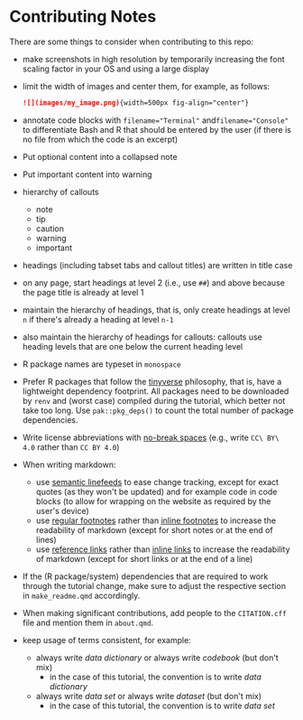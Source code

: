 # Contributing Notes

There are some things to consider when contributing to this repo:

- make screenshots in high resolution
  by temporarily increasing the font scaling factor in your OS
  and using a large display
- limit the width of images and center them, for example, as follows:
  
  ```md
  ![](images/my_image.png){width=500px fig-align="center"}
  ```
- annotate code blocks with `filename="Terminal"` and`filename="Console"`
  to differentiate Bash and R that should be entered by the user
  (if there is no file from which the code is an excerpt)
- Put optional content into a collapsed note
- Put important content into warning
- hierarchy of callouts
  - note
  - tip
  - caution
  - warning
  - important
- headings (including tabset tabs and callout titles) are written in title case
- on any page, start headings at level 2 (i.e., use `##`) and above
  because the page title is already at level 1
- maintain the hierarchy of headings, that is,
  only create headings at level `n` if there's already a heading at level `n-1`
- also maintain the hierarchy of headings for callouts:
  callouts use heading levels that are one below the current heading level
- R package names are typeset in `monospace`
- Prefer R packages that follow the [tinyverse](https://www.tinyverse.org/) philosophy,
  that is, have a lightweight dependency footprint.
  All packages need to be downloaded by `renv` and (worst case) compiled during the tutorial,
  which better not take too long.
  Use `pak::pkg_deps()` to count the total number of package dependencies.
- Write license abbreviations with [no-break spaces][no-break-space]
  (e.g., write `CC\ BY\ 4.0` rather than `CC BY 4.0`)
- When writing markdown:
  - use [semantic linefeeds][semantic-linefeeds] to ease change tracking,
    except for exact quotes (as they won't be updated)
    and for example code in code blocks
    (to allow for wrapping on the website as required by the user's device)
  - use [regular footnotes][regular-footnotes] rather than [inline footnotes][inline-footnotes]
    to increase the readability of markdown
    (except for short notes or at the end of lines)
  - use [reference links][reference-links] rather than [inline links][inline-links]
    to increase the readability of markdown
    (except for short links or at the end of a line)
- If the (R package/system) dependencies that are required to work through the tutorial change,
  make sure to adjust the respective section in `make_readme.qmd` accordingly.
- When making significant contributions,
  add people to the `CITATION.cff` file and mention them in `about.qmd`.
- keep usage of terms consistent, for example:
  - always write _data dictionary_ or always write _codebook_ (but don't mix)
    - in the case of this tutorial, the convention is to write _data dictionary_
  - always write _data set_ or always write _dataset_ (but don't mix)
    - in the case of this tutorial, the convention is to write _data set_

[no-break-space]: https://pandoc.org/MANUAL.html#extension-all_symbols_escapable:~:text=A%20backslash%2Descaped%20space%20is%20parsed%20as%20a%20nonbreaking%20space.
[semantic-linefeeds]: https://rhodesmill.org/brandon/2012/one-sentence-per-line/
[regular-footnotes]: https://pandoc.org/MANUAL.html#extension-footnotes
[inline-footnotes]: https://pandoc.org/MANUAL.html#extension-inline_notes
[reference-links]: https://pandoc.org/MANUAL.html#reference-links
[inline-links]: https://pandoc.org/MANUAL.html#inline-links

